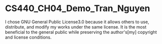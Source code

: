 # CS440_CH04_Demo_Tran_Nguyen

I chose GNU General Public License3.0 because it allows others to use, distribute, and modify my works under the same license. It is the most beneficial to the general public while preserving the author's[my] copyright and license conditions. 
